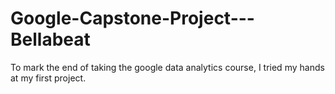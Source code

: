 # Google-Capstone-Project---Bellabeat
To mark the end of taking the google data analytics course, I tried my hands at my first project.

